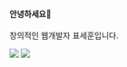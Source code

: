 #### 안녕하세요👋
창의적인 웹개발자 표세훈입니다.

<img src="https://img.shields.io/badge/HTML5-yellow?style=plastic&logo=appveyor&logo=HTML5&logoColor=E34F26"/>
<img src="https://img.shields.io/badge/Scss-green?style=flat&logo=Sass&logoColor=CC6699"/>
